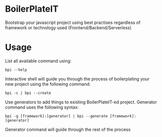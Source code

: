 # BoilerPlateIT

Bootstrap your javascript project using best practises regardless of framework or technology used (Frontend/Backend/Serverless)


# Usage
List all available command using:
```
bpi --help
```
Interactive shell will guide you through the process of boilerplating your new project using the following command:
```
bpi -c | bpi --create
```
Use generators to add things to existing BoilerPlateIT-ed project. Generator command uses the following syntax:
```
bpi -g [framework]:[generator] | bpi --generate [framework]:[generator]
```
Generator command will guide through the rest of the process
